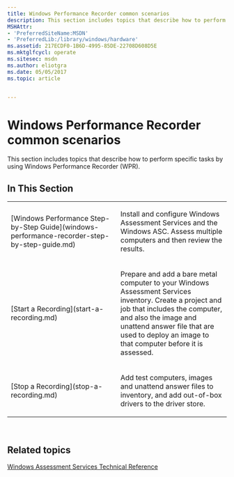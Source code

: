 ```yaml
---
title: Windows Performance Recorder common scenarios
description: This section includes topics that describe how to perform specific tasks by using Windows Performance Recorder (WPR).
MSHAttr:
- 'PreferredSiteName:MSDN'
- 'PreferredLib:/library/windows/hardware'
ms.assetid: 217ECDF0-1B6D-4995-85DE-22708D608D5E
ms.mktglfcycl: operate
ms.sitesec: msdn
ms.author: eliotgra
ms.date: 05/05/2017
ms.topic: article


---
```


# Windows Performance Recorder common scenarios


This section includes topics that describe how to perform specific tasks by using Windows Performance Recorder (WPR).

## In This Section


<table>
<colgroup>
<col width="50%" />
<col width="50%" />
</colgroup>
<tbody>
<tr class="odd">
<td><p>[Windows Performance Step-by-Step Guide](windows-performance-recorder-step-by-step-guide.md)</p></td>
<td><p>Install and configure Windows Assessment Services and the Windows ASC. Assess multiple computers and then review the results.</p></td>
</tr>
<tr class="even">
<td><p>[Start a Recording](start-a-recording.md)</p></td>
<td><p>Prepare and add a bare metal computer to your Windows Assessment Services inventory. Create a project and job that includes the computer, and also the image and unattend answer file that are used to deploy an image to that computer before it is assessed.</p></td>
</tr>
<tr class="odd">
<td><p>[Stop a Recording](stop-a-recording.md)</p></td>
<td><p>Add test computers, images and unattend answer files to inventory, and add out-of-box drivers to the driver store.</p></td>
</tr>
</tbody>
</table>

 

## Related topics


[Windows Assessment Services Technical Reference](../assessments/windows-assessment-services-technical-reference.md)

 

 







